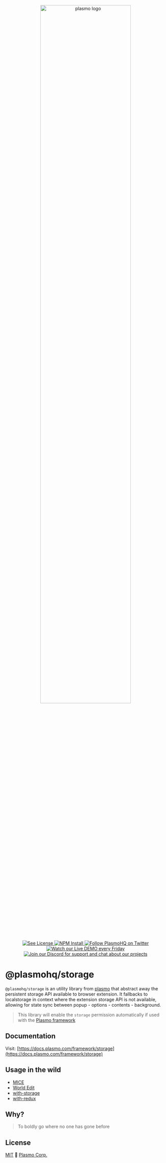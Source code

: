 <p align="center">
  <a href="https://plasmo.com">
    <img alt="plasmo logo" width="75%" src="https://www.plasmo.com/assets/banner-black-on-white.png" />
  </a>
</p>

<p align="center">
  <a aria-label="License" href="./LICENSE">
    <img alt="See License" src="https://img.shields.io/npm/l/plasmo"/>
  </a>
  <a aria-label="NPM" href="https://www.npmjs.com/package/@plasmohq/storage">
    <img alt="NPM Install" src="https://img.shields.io/npm/v/@plasmohq/storage?logo=npm"/>
  </a>
  <a aria-label="Twitter" href="https://www.twitter.com/plasmohq">
    <img alt="Follow PlasmoHQ on Twitter" src="https://img.shields.io/twitter/follow/plasmohq?logo=twitter"/>
  </a>
  <a aria-label="Twitch Stream" href="https://www.twitch.tv/plasmohq">
    <img alt="Watch our Live DEMO every Friday" src="https://img.shields.io/twitch/status/plasmohq?logo=twitch&logoColor=white"/>
  </a>
  <a aria-label="Discord" href="https://www.plasmo.com/s/d">
    <img alt="Join our Discord for support and chat about our projects" src="https://img.shields.io/discord/946290204443025438?logo=discord&logoColor=white"/>
  </a>
</p>

# @plasmohq/storage

`@plasmohq/storage` is an utility library from [plasmo](https://www.plasmo.com/) that abstract away the persistent storage API available to browser extension. It fallbacks to localstorage in context where the extension storage API is not available, allowing for state sync between popup - options - contents - background.

> This library will enable the `storage` permission automatically if used with the [Plasmo framework](https://docs.plasmo.com)

## Documentation

Visit: [https://docs.plasmo.com/framework/storage](https://docs.plasmo.com/framework/storage)

## Usage in the wild

- [MICE](https://github.com/PlasmoHQ/mice)
- [World Edit](https://github.com/PlasmoHQ/world-edit)
- [with-storage](https://github.com/PlasmoHQ/examples/tree/main/with-storage)
- [with-redux](https://github.com/PlasmoHQ/examples/tree/main/with-redux)

## Why?

> To boldly go where no one has gone before

## License

[MIT](./license) 🖖 [Plasmo Corp.](https://plasmo.com)
